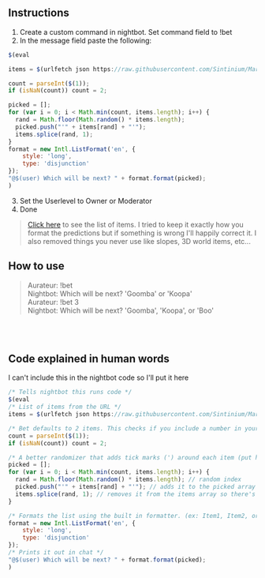 Instructions
-----
1) Create a custom command in nightbot. Set command field to !bet
2) In the message field paste the following:
```JavaScript
$(eval 

items = $(urlfetch json https://raw.githubusercontent.com/Sintinium/MarioMakerItems/main/items.json);

count = parseInt($(1));
if (isNaN(count)) count = 2;

picked = [];
for (var i = 0; i < Math.min(count, items.length); i++) {
  rand = Math.floor(Math.random() * items.length);
  picked.push("'" + items[rand] + "'");
  items.splice(rand, 1);
}
format = new Intl.ListFormat('en', {
    style: 'long',
    type: 'disjunction'
});
"@$(user) Which will be next? " + format.format(picked); 
)
```
3) Set the Userlevel to Owner or Moderator
4) Done

> [Click here](https://github.com/Sintinium/MarioMakerItems/blob/main/items.json) to see the list of items. I tried to keep it exactly how you format the predictions but if something is wrong I'll happily correct it. I also removed things you never use like slopes, 3D world items, etc...

How to use
--------
> Aurateur: !bet<br/>
> Nightbot: Which will be next? 'Goomba' or 'Koopa' <br/>
> Aurateur: !bet 3<br/>
> Nightbot: Which will be next? 'Goomba', 'Koopa', or 'Boo'

<br/>
<br/>

Code explained in human words
----
I can't include this in the nightbot code so I'll put it here
```JavaScript
/* Tells nightbot this runs code */
$(eval
/* List of items from the URL */
items = $(urlfetch json https://raw.githubusercontent.com/Sintinium/MarioMakerItems/main/items.json);

/* Bet defaults to 2 items. This checks if you include a number in your command (ex: !bet 3) */
count = parseInt($(1));
if (isNaN(count)) count = 2;

/* A better randomizer that adds tick marks (') around each item (put here because Nightbot has a character limit) */
picked = [];
for (var i = 0; i < Math.min(count, items.length); i++) {
  rand = Math.floor(Math.random() * items.length); // random index
  picked.push("'" + items[rand] + "'"); // adds it to the picked array
  items.splice(rand, 1); // removes it from the items array so there's no duplicates
}

/* Formats the list using the built in formatter. (ex: Item1, Item2, or Item3 | or just Item1 or Item2)*/
format = new Intl.ListFormat('en', {
    style: 'long',
    type: 'disjunction'
});
/* Prints it out in chat */
"@$(user) Which will be next? " + format.format(picked); 
)
```
